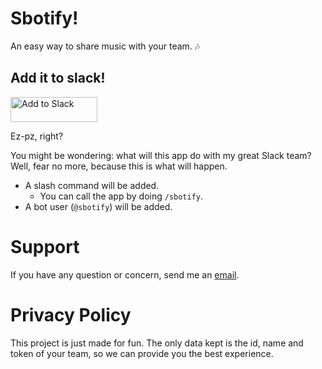 <script>
  const hash = window.location.hash;
  if (hash === '#success') {
    console.log('Yay!');
  } else if (hash === '#failure') {
    console.log('Nay. :(');
  }
</script>

# Sbotify!
An easy way to share music with your team. 🎶

## Add it to slack!
<a href="https://slack.com/oauth/authorize?&scope=commands,bot,chat:write:bot&client_id=187076757827.188860129170&redirect_uri=https://c557f018.ngrok.io/slack/auth"><img alt="Add to Slack" height="40" width="139" src="https://platform.slack-edge.com/img/add_to_slack.png" srcset="https://platform.slack-edge.com/img/add_to_slack.png 1x, https://platform.slack-edge.com/img/add_to_slack@2x.png 2x" /></a>

Ez-pz, right?

You might be wondering: what will this app do with my great Slack team? Well, fear no more, because this is what will happen.
* A slash command will be added.
  * You can call the app by doing `/sbotify`.
* A bot user (`@sbotify`) will be added.

# Support
If you have any question or concern, send me an [email](mailto:armzprz+sbotify+support@gmail.com).

# Privacy Policy
This project is just made for fun. The only data kept is the id, name and token of your team, so we can provide you the best experience.
